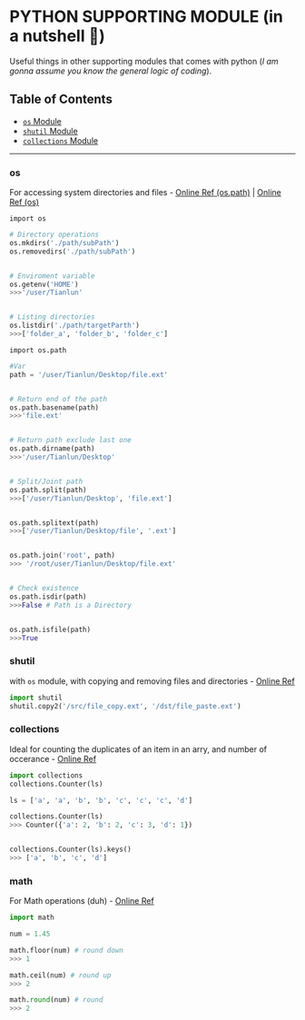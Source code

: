 # PYTHON SUPPORTING MODULE (in a nutshell :chestnut:)
Useful things in other supporting modules that comes with python (*I am gonna assume you know the general logic of coding*).

## Table of Contents
- [`os` Module](#os)
- [`shutil` Module](#shutil)
- [`collections` Module](#collections)

---

### os
For accessing system directories and files - [Online Ref (os.path)](https://docs.python.org/2/library/os.path.html) | [Online Ref (os)](https://docs.python.org/2/library/os.html)

`import os`

```python
# Directory operations
os.mkdirs('./path/subPath')
os.removedirs('./path/subPath')


# Enviroment variable
os.getenv('HOME')
>>>'/user/Tianlun'


# Listing directories
os.listdir('./path/targetParth')
>>>['folder_a', 'folder_b', 'folder_c']

```

`import os.path`

```python
#Var
path = '/user/Tianlun/Desktop/file.ext'


# Return end of the path
os.path.basename(path)
>>>'file.ext'


# Return path exclude last one
os.path.dirname(path)
>>>'/user/Tianlun/Desktop'


# Split/Joint path
os.path.split(path)
>>>['/user/Tianlun/Desktop', 'file.ext']


os.path.splitext(path)
>>>['/user/Tianlun/Desktop/file', '.ext']


os.path.join('root', path)
>>> '/root/user/Tianlun/Desktop/file.ext'


# Check existence
os.path.isdir(path)
>>>False # Path is a Directory


os.path.isfile(path)
>>>True
```

### shutil
with `os` module, with copying and removing files and directories - [Online Ref](https://docs.python.org/2/library/shutil.html)

```python
import shutil
shutil.copy2('/src/file_copy.ext', '/dst/file_paste.ext')

```

### collections
Ideal for counting the duplicates of an item in an arry, and number of occerance - [Online Ref](https://docs.python.org/2/library/collections.html)

```python
import collections
collections.Counter(ls)
```

```python
ls = ['a', 'a', 'b', 'b', 'c', 'c', 'c', 'd']

collections.Counter(ls)
>>> Counter({'a': 2, 'b': 2, 'c': 3, 'd': 1})


collections.Counter(ls).keys()
>>> ['a', 'b', 'c', 'd']

```

### math
For Math operations (duh) - [Online Ref](https://docs.python.org/2/library/math.html)

```python
import math
```

```python
num = 1.45

math.floor(num) # round down
>>> 1

math.ceil(num) # round up
>>> 2

math.round(num) # round
>>> 2
```
